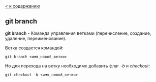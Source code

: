 [< к содержанию](./readme.md)

## git branch

**git branch** - Команда управления ветками (перечисление, создание, удаление, переименование).

Ветка создается командой:

```bash=
git branch <имя_новой_ветки>
```
Но для перехода на ветку необходимо добавить флаг *-b* и *checkout*:

```bash=
git checkout -b <имя_новой_ветки>
```
